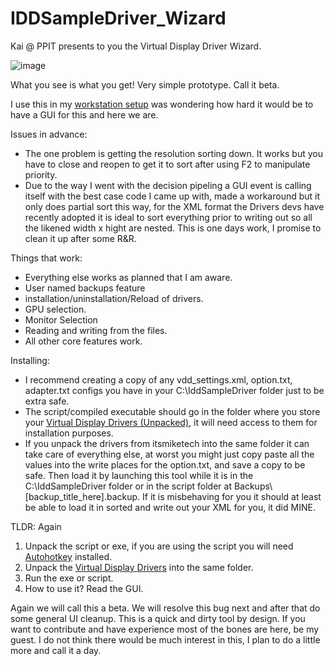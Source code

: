# IDDSampleDriver_Wizard
Kai @ PPIT presents to you the Virtual Display Driver Wizard.

![image](https://github.com/user-attachments/assets/692397c0-0ce6-4c94-8646-b664c990253e)

What you see is what you get! Very simple prototype. Call it beta. 

I use this in my [workstation setup](http://sh.uni2.cc/28JLJ) was wondering how hard it would be to have a GUI for this and here we are.

Issues in advance:
- The one problem is getting the resolution sorting down. It works but you have to close and reopen to get it to sort after using F2 to manipulate priority.
- Due to the way I went with the decision pipeling a GUI event is calling itself with the best case code I came up with, made a workaround but it only does partial sort this way, for the XML format the Drivers devs have recently adopted it is ideal to sort everything prior to writing out so all the likened width x hight are nested. This is one days work, I promise to clean it up after some R&R.

Things that work:
- Everything else works as planned that I am aware.
- User named backups feature
- installation/uninstallation/Reload of drivers.
- GPU selection.
- Monitor Selection
- Reading and writing from the files.
- All other core features work.

Installing:
- I recommend creating a copy of any vdd_settings.xml, option.txt, adapter.txt configs you have in your C:\IddSampleDriver folder just to be extra safe.
- The script/compiled executable should go in the folder where you store your [Virtual Display Drivers (Unpacked)](https://github.com/itsmikethetech/Virtual-Display-Driver), it will need access to them for installation purposes.
- If you unpack the drivers from itsmiketech into the same folder it can take care of everything else, at worst you might just copy paste all the values into the write places for the option.txt, and save a copy to be safe. Then load it by launching this tool while it is in the C:\IddSampleDriver folder or in the script folder at Backups\\[backup_title_here].backup. If it is misbehaving for you it should at least be able to load it in sorted and write out your XML for you, it did MINE.

TLDR: Again
1. Unpack the script or exe, if you are using the script you will need [Autohotkey](https://www.autohotkey.com) installed.
2. Unpack the [Virtual Display Drivers](https://github.com/itsmikethetech/Virtual-Display-Driver) into the same folder.
3. Run the exe or script.
4. How to use it? Read the GUI.

Again we will call this a beta. We will resolve this bug next and after that do some general UI cleanup. This is a quick and dirty tool by design. If you want to contribute and have experience most of the bones are here, be my guest. I do not think there would be much interest in this, I plan to do a little more and call it a day.
